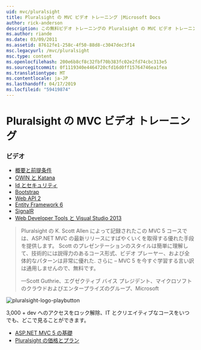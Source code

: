 ```yaml
---
uid: mvc/pluralsight
title: Pluralsight の MVC ビデオ トレーニング |Microsoft Docs
author: rick-anderson
description: この無料ビデオ トレーニングの Pluralsight の MVC ビデオ トレーニングが揃って稼働している ASP.NET MVC を使用します。 開発用の設定からのすべてのものについて説明しています.
ms.author: riande
ms.date: 03/09/2011
ms.assetid: 87612fe1-258c-4f50-88d8-c3047dec3f14
msc.legacyurl: /mvc/pluralsight
msc.type: content
ms.openlocfilehash: 200e6b8cf8c32fbf70b383fc02e2fd74cbc313e5
ms.sourcegitcommit: 0f1119340e4464720cfd16d0ff15764746ea1fea
ms.translationtype: MT
ms.contentlocale: ja-JP
ms.lasthandoff: 04/17/2019
ms.locfileid: "59419874"
---
```

# <a name="mvc-video-training-from-pluralsight"></a>Pluralsight の MVC ビデオ トレーニング

### <a name="videos"></a>ビデオ

- [概要と前提条件](https://pluralsight.com/training/Player?author=scott-allen&name=aspdotnet-mvc5-fundamentals-m1-introduction&mode=live&clip=0&course=aspdotnet-mvc5-fundamentals)
- [OWIN と Katana](https://pluralsight.com/training/Player?author=scott-allen&name=aspdotnet-mvc5-fundamentals-m2-katana&mode=live&clip=0&course=aspdotnet-mvc5-fundamentals)
- [Id とセキュリティ](https://pluralsight.com/training/Player?author=scott-allen&name=aspdotnet-mvc5-fundamentals-m3-identity&mode=live&clip=0&course=aspdotnet-mvc5-fundamentals)
- [Bootstrap](https://pluralsight.com/training/Player?author=scott-allen&name=aspdotnet-mvc5-fundamentals-m4-bootstrap&mode=live&clip=0&course=aspdotnet-mvc5-fundamentals)
- [Web API 2](https://pluralsight.com/training/Player?author=scott-allen&name=aspdotnet-mvc5-fundamentals-m5-webapi2&mode=live&clip=0&course=aspdotnet-mvc5-fundamentals)
- [Entity Framework 6](https://pluralsight.com/training/Player?author=scott-allen&name=aspdotnet-mvc5-fundamentals-m6-ef6&mode=live&clip=0&course=aspdotnet-mvc5-fundamentals)
- [SignalR](https://pluralsight.com/training/Player?author=scott-allen&name=aspdotnet-mvc5-fundamentals-m7-signalr&mode=live&clip=0&course=aspdotnet-mvc5-fundamentals)
- [Web Developer Tools と Visual Studio 2013](https://pluralsight.com/training/Player?author=scott-allen&name=aspdotnet-mvc5-fundamentals-m8-visualstudio&mode=live&clip=0&course=aspdotnet-mvc5-fundamentals)

> Pluralsight の K. Scott Allen によって記録されたこの MVC 5 コースでは、ASP.NET MVC の最新リリースにすばやくいくを取得する優れた手段を提供します。 Scott のプレゼンテーションのスタイルは簡単に理解して、技術的には説得力のあるコース形式、ビデオ プレーヤー、および全体的なパターンは非常に優れた. さらに – MVC 5 を今すぐ学習する言い訳は通用しませんので、無料です。
>
> &mdash;Scott Guthrie、エグゼクティブ バイス プレジデント、マイクロソフトのクラウドおよびエンタープライズのグループ、Microsoft

![pluralsight-logo-playbutton](pluralsight/_static/image1.png)

3,000 + dev へのアクセスをロック解除、IT とクリエイティブなコースをいつでも、どこで見ることができます。

* [ASP.NET MVC 5 の基礎](https://www.pluralsight.com/courses/aspdotnet-mvc5-fundamentals)
* [Pluralsight の価格とプラン](https://www.pluralsight.com/pricing)
